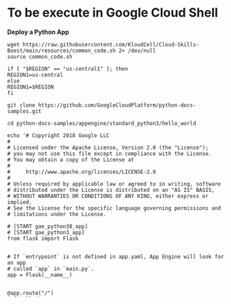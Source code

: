 # **To be execute in Google Cloud Shell**

**Deploy a Python App**

    wget https://raw.githubusercontent.com/KloudCell/Cloud-Skills-Boost/main/resources/common_code.sh 2> /dev/null
    source common_code.sh

    if [ "$REGION" == "us-central1" ]; then
    REGION1=us-central
    else
    REGION1=$REGION
    fi

    git clone https://github.com/GoogleCloudPlatform/python-docs-samples.git

    cd python-docs-samples/appengine/standard_python3/hello_world

    echo '# Copyright 2018 Google LLC
    #
    # Licensed under the Apache License, Version 2.0 (the "License");
    # you may not use this file except in compliance with the License.
    # You may obtain a copy of the License at
    #
    #     http://www.apache.org/licenses/LICENSE-2.0
    #
    # Unless required by applicable law or agreed to in writing, software
    # distributed under the License is distributed on an "AS IS" BASIS,
    # WITHOUT WARRANTIES OR CONDITIONS OF ANY KIND, either express or implied.
    # See the License for the specific language governing permissions and
    # limitations under the License.

    # [START gae_python38_app]
    # [START gae_python3_app]
    from flask import Flask


    # If `entrypoint` is not defined in app.yaml, App Engine will look for an app
    # called `app` in `main.py`.
    app = Flask(__name__)


    @app.route("/")
    def hello():
        """Return a friendly HTTP greeting.

        Returns:
            A string with the words 'Hello World!'.
        """
        return "Hello, Cruel World!"


    if __name__ == "__main__":
        # This is used when running locally only. When deploying to Google App
        # Engine, a webserver process such as Gunicorn will serve the app. You
        # can configure startup instructions by adding `entrypoint` to app.yaml.
        app.run(host="127.0.0.1", port=8080, debug=True)
    # [END gae_python3_app]
    # [END gae_python38_app]' > main.py

    echo "Y" > a

    gcloud app create --region=$REGION1

    gcloud app deploy < a